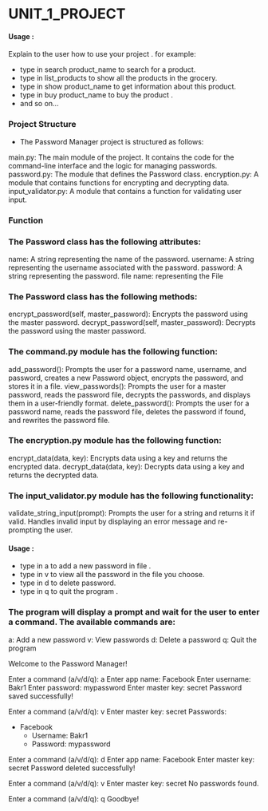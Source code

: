 # UNIT_1_PROJECT

#### Usage :
 Explain to the user how to use your project . 
 for example:
 - type in search product_name to search for a product.
 - type in list_products to show all the products in the grocery.
 - type in show product_name to get information about this product.
 - type in buy product_name to buy the product . 
 - and so on...


### Project Structure
 - The Password Manager project is structured as follows:


main.py: The main module of the project. It contains the code for the command-line interface and the logic for managing passwords.
password.py: The module that defines the Password class.
encryption.py: A module that contains functions for encrypting and decrypting data.
input_validator.py: A module that contains a function for validating user input.

### Function
### The Password class has the following attributes:

name: A string representing the name of the password.
username: A string representing the username associated with the password.
password: A string representing the password.
file name: representing the File

### The Password class has the following methods:

encrypt_password(self, master_password): Encrypts the password using the master password.
decrypt_password(self, master_password): Decrypts the password using the master password.

### The command.py module has the following function:

add_password(): Prompts the user for a password name, username, and password, creates a new Password object, encrypts the password, and stores it in a file.
view_passwords(): Prompts the user for a master password, reads the password file, decrypts the passwords, and displays them in a user-friendly format.
delete_password(): Prompts the user for a password name, reads the password file, deletes the password if found, and rewrites the password file.

### The encryption.py module has the following function:

encrypt_data(data, key): Encrypts data using a key and returns the encrypted data.
decrypt_data(data, key): Decrypts data using a key and returns the decrypted data.

### The input_validator.py module has the following functionality:

validate_string_input(prompt): Prompts the user for a string and returns it if valid. Handles invalid input by displaying an error message and re-prompting the user.

#### Usage :

 - type in a to add a new password in file .
 - type in v to view all the password in the file you choose.
 - type in d to delete password.
 - type in q to quit the program . 


### The program will display a prompt and wait for the user to enter a command. The available commands are:

a: Add a new password
v: View passwords
d: Delete a password
q: Quit the program

Welcome to the Password Manager!

Enter a command (a/v/d/q): a
Enter app name: Facebook
Enter username: Bakr1
Enter password: mypassword
Enter master key: secret
Password saved successfully!

Enter a command (a/v/d/q): v
Enter master key: secret
Passwords:
- Facebook
  - Username: Bakr1
  - Password: mypassword

Enter a command (a/v/d/q): d
Enter app name: Facebook
Enter master key: secret
Password deleted successfully!

Enter a command (a/v/d/q): v
Enter master key: secret
No passwords found.

Enter a command (a/v/d/q): q
Goodbye!
